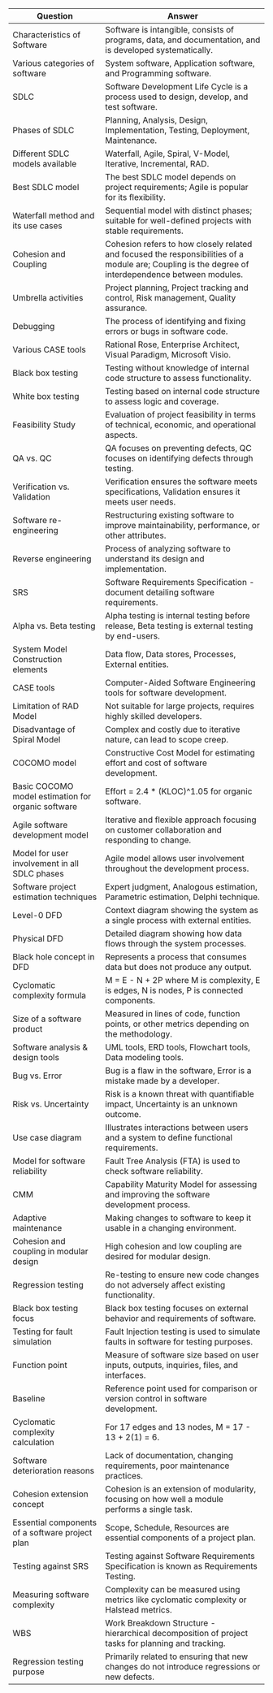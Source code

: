 
| Question                                                      | Answer                                                                                   |
|--------------------------------------------------------------|------------------------------------------------------------------------------------------|
| Characteristics of Software                                   | Software is intangible, consists of programs, data, and documentation, and is developed systematically. |
| Various categories of software                                | System software, Application software, and Programming software.                           |
| SDLC                                                         | Software Development Life Cycle is a process used to design, develop, and test software.  |
| Phases of SDLC                                               | Planning, Analysis, Design, Implementation, Testing, Deployment, Maintenance.             |
| Different SDLC models available                              | Waterfall, Agile, Spiral, V-Model, Iterative, Incremental, RAD.                           |
| Best SDLC model                                              | The best SDLC model depends on project requirements; Agile is popular for its flexibility. |
| Waterfall method and its use cases                           | Sequential model with distinct phases; suitable for well-defined projects with stable requirements. |
| Cohesion and Coupling                                        | Cohesion refers to how closely related and focused the responsibilities of a module are; Coupling is the degree of interdependence between modules. |
| Umbrella activities                                          | Project planning, Project tracking and control, Risk management, Quality assurance.       |
| Debugging                                                    | The process of identifying and fixing errors or bugs in software code.                    |
| Various CASE tools                                           | Rational Rose, Enterprise Architect, Visual Paradigm, Microsoft Visio.                    |
| Black box testing                                            | Testing without knowledge of internal code structure to assess functionality.             |
| White box testing                                            | Testing based on internal code structure to assess logic and coverage.                    |
| Feasibility Study                                            | Evaluation of project feasibility in terms of technical, economic, and operational aspects. |
| QA vs. QC                                                   | QA focuses on preventing defects, QC focuses on identifying defects through testing.      |
| Verification vs. Validation                                  | Verification ensures the software meets specifications, Validation ensures it meets user needs. |
| Software re-engineering                                       | Restructuring existing software to improve maintainability, performance, or other attributes. |
| Reverse engineering                                          | Process of analyzing software to understand its design and implementation.               |
| SRS                                                          | Software Requirements Specification - document detailing software requirements.           |
| Alpha vs. Beta testing                                       | Alpha testing is internal testing before release, Beta testing is external testing by end-users. |
| System Model Construction elements                           | Data flow, Data stores, Processes, External entities.                                      |
| CASE tools                                                   | Computer-Aided Software Engineering tools for software development.                        |
| Limitation of RAD Model                                      | Not suitable for large projects, requires highly skilled developers.                      |
| Disadvantage of Spiral Model                                 | Complex and costly due to iterative nature, can lead to scope creep.                      |
| COCOMO model                                                 | Constructive Cost Model for estimating effort and cost of software development.            |
| Basic COCOMO model estimation for organic software           | Effort = 2.4 * (KLOC)^1.05 for organic software.                                           |
| Agile software development model                             | Iterative and flexible approach focusing on customer collaboration and responding to change. |
| Model for user involvement in all SDLC phases                | Agile model allows user involvement throughout the development process.                    |
| Software project estimation techniques                       | Expert judgment, Analogous estimation, Parametric estimation, Delphi technique.            |
| Level-0 DFD                                                  | Context diagram showing the system as a single process with external entities.            |
| Physical DFD                                                 | Detailed diagram showing how data flows through the system processes.                     |
| Black hole concept in DFD                                    | Represents a process that consumes data but does not produce any output.                  |
| Cyclomatic complexity formula                                | M = E - N + 2P where M is complexity, E is edges, N is nodes, P is connected components.  |
| Size of a software product                                   | Measured in lines of code, function points, or other metrics depending on the methodology. |
| Software analysis & design tools                             | UML tools, ERD tools, Flowchart tools, Data modeling tools.                                |
| Bug vs. Error                                                | Bug is a flaw in the software, Error is a mistake made by a developer.                     |
| Risk vs. Uncertainty                                         | Risk is a known threat with quantifiable impact, Uncertainty is an unknown outcome.        |
| Use case diagram                                             | Illustrates interactions between users and a system to define functional requirements.    |
| Model for software reliability                               | Fault Tree Analysis (FTA) is used to check software reliability.                           |
| CMM                                                          | Capability Maturity Model for assessing and improving the software development process.   |
| Adaptive maintenance                                         | Making changes to software to keep it usable in a changing environment.                   |
| Cohesion and coupling in modular design                      | High cohesion and low coupling are desired for modular design.                             |
| Regression testing                                           | Re-testing to ensure new code changes do not adversely affect existing functionality.     |
| Black box testing focus                                      | Black box testing focuses on external behavior and requirements of software.             |
| Testing for fault simulation                                 | Fault Injection testing is used to simulate faults in software for testing purposes.       |
| Function point                                               | Measure of software size based on user inputs, outputs, inquiries, files, and interfaces. |
| Baseline                                                     | Reference point used for comparison or version control in software development.           |
| Cyclomatic complexity calculation                            | For 17 edges and 13 nodes, M = 17 - 13 + 2(1) = 6.                                         |
| Software deterioration reasons                               | Lack of documentation, changing requirements, poor maintenance practices.                 |
| Cohesion extension concept                                   | Cohesion is an extension of modularity, focusing on how well a module performs a single task. |
| Essential components of a software project plan              | Scope, Schedule, Resources are essential components of a project plan.                    |
| Testing against SRS                                          | Testing against Software Requirements Specification is known as Requirements Testing.      |
| Measuring software complexity                                | Complexity can be measured using metrics like cyclomatic complexity or Halstead metrics.   |
| WBS                                                          | Work Breakdown Structure - hierarchical decomposition of project tasks for planning and tracking. |
| Regression testing purpose                                   | Primarily related to ensuring that new changes do not introduce regressions or new defects. |
